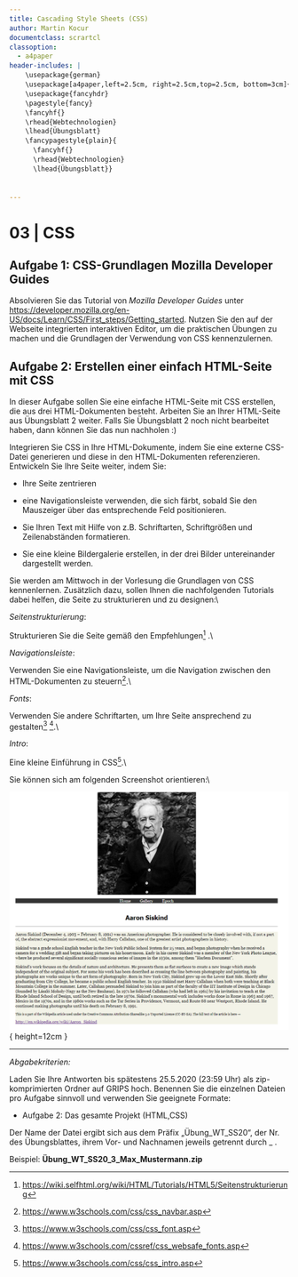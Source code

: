 ```yaml
---
title: Cascading Style Sheets (CSS)
author: Martin Kocur
documentclass: scrartcl
classoption:
  - a4paper
header-includes: |
    \usepackage{german} 
    \usepackage[a4paper,left=2.5cm, right=2.5cm,top=2.5cm, bottom=3cm]{geometry}
    \usepackage{fancyhdr}
    \pagestyle{fancy}
    \fancyhf{}
    \rhead{Webtechnologien}
    \lhead{Übungsblatt}
    \fancypagestyle{plain}{
      \fancyhf{}
      \rhead{Webtechnologien}
      \lhead{Übungsblatt}}


---
```



# 03 | CSS

## Aufgabe 1: CSS-Grundlagen Mozilla Developer Guides

Absolvieren Sie das Tutorial von _Mozilla Developer Guides_ unter https://developer.mozilla.org/en-US/docs/Learn/CSS/First_steps/Getting_started. Nutzen Sie den auf der Webseite integrierten interaktiven Editor, um die praktischen Übungen zu machen und die Grundlagen der Verwendung von CSS kennenzulernen.

## Aufgabe 2: Erstellen einer einfach HTML-Seite mit CSS

In dieser Aufgabe sollen Sie eine einfache HTML-Seite mit CSS erstellen, die aus drei HTML-Dokumenten besteht. Arbeiten Sie an Ihrer HTML-Seite aus Übungsblatt 2 weiter. Falls Sie Übungsblatt 2 noch nicht bearbeitet haben, dann können Sie das nun nachholen :) 

Integrieren Sie CSS in Ihre HTML-Dokumente, indem Sie eine externe CSS-Datei generieren und diese in den HTML-Dokumenten referenzieren. Entwickeln Sie Ihre Seite weiter, indem Sie:

- Ihre Seite zentrieren

- eine Navigationsleiste verwenden, die sich färbt, sobald Sie den Mauszeiger über das entsprechende Feld positionieren.

- Sie Ihren Text mit Hilfe von z.B. Schriftarten, Schriftgrößen und Zeilenabständen formatieren.

- Sie eine kleine Bildergalerie erstellen, in der drei Bilder untereinander dargestellt werden.




 Sie werden am Mittwoch in der Vorlesung die Grundlagen von CSS kennenlernen. Zusätzlich dazu, sollen Ihnen die nachfolgenden Tutorials dabei helfen, die Seite zu strukturieren und zu designen:\



_Seitenstrukturierung_:

Strukturieren Sie die Seite gemäß den Empfehlungen[^1] .\



_Navigationsleiste_:

Verwenden Sie eine Navigationsleiste, um die Navigation zwischen den HTML-Dokumenten zu steuern[^2].\



_Fonts_:

Verwenden Sie andere Schriftarten, um Ihre Seite ansprechend zu gestalten[^3] [^4].\



_Intro_:

Eine kleine Einführung in CSS[^6].\





Sie können sich am folgenden Screenshot orientieren:\



![Screenshot einer einfach HTML-Seite mit einem Header, einer Navigationsleiste und einem Hauptteil](HomeScreen.PNG){ height=12cm }



------

*Abgabekriterien:*

Laden Sie Ihre Antworten bis spätestens 25.5.2020 (23:59 Uhr) als zip-komprimierten Ordner auf GRIPS hoch.  Benennen Sie die einzelnen Dateien pro Aufgabe sinnvoll und verwenden Sie geeignete Formate:

- Aufgabe 2: Das gesamte Projekt (HTML,CSS)

Der Name der Datei ergibt sich aus dem Präfix „Übung_WT_SS20“, der Nr. des Übungsblattes, ihrem Vor- und Nachnamen jeweils getrennt durch _ .

 

Beispiel: **Übung_WT_SS20_3_Max_Mustermann.zip**

[^1]: https://wiki.selfhtml.org/wiki/HTML/Tutorials/HTML5/Seitenstrukturierung
[^2]: https://www.w3schools.com/css/css_navbar.asp
[^3]: https://www.w3schools.com/css/css_font.asp
[^4]: https://www.w3schools.com/cssref/css_websafe_fonts.asp
[^6]: https://www.w3schools.com/css/css_intro.asp